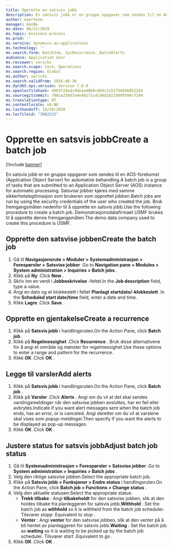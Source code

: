 ```yaml
---
title: Opprette en satsvis jobb
description: En satsvis jobb er en gruppe oppgaver som sendes til en AOS-forekomst (Application Object Server) for automatisk behandling.
author: maertenm
manager: AnnBe
ms.date: 06/21/2019
ms.topic: business-process
ms.prod: ''
ms.service: dynamics-ax-applications
ms.technology: ''
ms.search.form: BatchJob, SysRecurrence, BatchAlerts
audience: Application User
ms.reviewer: sericks
ms.search.scope: Core, Operations
ms.search.region: Global
ms.author: sericks
ms.search.validFrom: 2016-06-30
ms.dyn365.ops.version: Version 7.0.0
ms.openlocfilehash: 4903724adc9deaa40b6cd04c215273dd4b0522d4
ms.sourcegitcommit: 708ca25687a4e48271cdcd6d2d22d99fb94cf140
ms.translationtype: HT
ms.contentlocale: nb-NO
ms.lasthandoff: 10/10/2020
ms.locfileid: "3982532"
---
```

# <a name="create-a-batch-job"></a><span data-ttu-id="86fda-103">Opprette en satsvis jobb</span><span class="sxs-lookup"><span data-stu-id="86fda-103">Create a batch job</span></span>

[!include [banner](../../includes/banner.md)]

<span data-ttu-id="86fda-104">En satsvis jobb er en gruppe oppgaver som sendes til en AOS-forekomst (Application Object Server) for automatisk behandling.</span><span class="sxs-lookup"><span data-stu-id="86fda-104">A batch job is a group of tasks that are submitted to an Application Object Server (AOS) instance for automatic processing.</span></span> <span data-ttu-id="86fda-105">Satsvise jobber kjøres med samme sikkerhetslegitimasjon som brukeren som opprettet jobben.</span><span class="sxs-lookup"><span data-stu-id="86fda-105">Batch jobs are run by using the security credentials of the user who created the job.</span></span> <span data-ttu-id="86fda-106">Bruk fremgangsmåten nedenfor til å opprette en satsvis jobb.</span><span class="sxs-lookup"><span data-stu-id="86fda-106">Use the following procedure to create a batch job.</span></span> <span data-ttu-id="86fda-107">Demonstrasjonsdatafirmaet USMF brukes til å opprette denne fremgangsmåten.</span><span class="sxs-lookup"><span data-stu-id="86fda-107">The demo data company used to create this procedure is USMF.</span></span>


## <a name="create-the-batch-job"></a><span data-ttu-id="86fda-108">Opprette den satsvise jobben</span><span class="sxs-lookup"><span data-stu-id="86fda-108">Create the batch job</span></span>
1. <span data-ttu-id="86fda-109">Gå til **Navigasjonsrute > Moduler > Systemadministrasjon > Forespørsler > Satsvise jobber** .</span><span class="sxs-lookup"><span data-stu-id="86fda-109">Go to **Navigation pane > Modules > System administration > Inquiries > Batch jobs** .</span></span>
2. <span data-ttu-id="86fda-110">Klikk på **Ny** .</span><span class="sxs-lookup"><span data-stu-id="86fda-110">Click **New** .</span></span>
3. <span data-ttu-id="86fda-111">Skriv inn en verdi i **Jobbeskrivelse** -feltet.</span><span class="sxs-lookup"><span data-stu-id="86fda-111">In the **Job description** field, type a value.</span></span>
4. <span data-ttu-id="86fda-112">Angi en dato og et klokkeslett i feltet **Planlagt startdato/-klokkeslett** .</span><span class="sxs-lookup"><span data-stu-id="86fda-112">In the **Scheduled start date/time** field, enter a date and time.</span></span>
5. <span data-ttu-id="86fda-113">Klikk **Lagre** .</span><span class="sxs-lookup"><span data-stu-id="86fda-113">Click **Save** .</span></span>

## <a name="create-a-recurrence"></a><span data-ttu-id="86fda-114">Opprette en gjentakelse</span><span class="sxs-lookup"><span data-stu-id="86fda-114">Create a recurrence</span></span>
1. <span data-ttu-id="86fda-115">Klikk på **Satsvis jobb** i handlingsruten.</span><span class="sxs-lookup"><span data-stu-id="86fda-115">On the Action Pane, click **Batch job** .</span></span>
2. <span data-ttu-id="86fda-116">Klikk på **Regelmessighet** .</span><span class="sxs-lookup"><span data-stu-id="86fda-116">Click **Recurrence** .</span></span> <span data-ttu-id="86fda-117">Bruk disse alternativene for å angi et område og mønster for regelmessighet.</span><span class="sxs-lookup"><span data-stu-id="86fda-117">Use these options to enter a range and pattern for the recurrence.</span></span>  
3. <span data-ttu-id="86fda-118">Klikk **OK** .</span><span class="sxs-lookup"><span data-stu-id="86fda-118">Click **OK** .</span></span>

## <a name="add-alerts"></a><span data-ttu-id="86fda-119">Legge til varsler</span><span class="sxs-lookup"><span data-stu-id="86fda-119">Add alerts</span></span>
1. <span data-ttu-id="86fda-120">Klikk på **Satsvis jobb** i handlingsruten.</span><span class="sxs-lookup"><span data-stu-id="86fda-120">On the Action Pane, click **Batch job** .</span></span>
2. <span data-ttu-id="86fda-121">Klikk på **Varsler** .</span><span class="sxs-lookup"><span data-stu-id="86fda-121">Click **Alerts** .</span></span> <span data-ttu-id="86fda-122">Angi om du vil at det skal sendes varslingsmeldinger når den satsvise jobben avsluttes, har en feil eller avbrytes.</span><span class="sxs-lookup"><span data-stu-id="86fda-122">Indicate if you want alert messages sent when the batch job ends, has an error, or is canceled.</span></span> <span data-ttu-id="86fda-123">Angi deretter om du vil at varslene skal vises som popup-meldinger.</span><span class="sxs-lookup"><span data-stu-id="86fda-123">Then specify if you want the alerts to be displayed as pop-up messages.</span></span>   
3. <span data-ttu-id="86fda-124">Klikk **OK** .</span><span class="sxs-lookup"><span data-stu-id="86fda-124">Click **OK** .</span></span>

## <a name="adjust-batch-job-status"></a><span data-ttu-id="86fda-125">Justere status for satsvis jobb</span><span class="sxs-lookup"><span data-stu-id="86fda-125">Adjust batch job status</span></span>
1. <span data-ttu-id="86fda-126">Gå til **Systemadministrasjon > Forespørsler > Satsvise jobber** .</span><span class="sxs-lookup"><span data-stu-id="86fda-126">Go to **System administration > Inquiries > Batch jobs** .</span></span>
2. <span data-ttu-id="86fda-127">Velg den riktige satsvise jobben.</span><span class="sxs-lookup"><span data-stu-id="86fda-127">Select the appropriate batch job.</span></span>
3. <span data-ttu-id="86fda-128">Klikk på **Satsvis jobb > Funksjoner > Endre status** i handlingsruten.</span><span class="sxs-lookup"><span data-stu-id="86fda-128">On the Action Pane, click **Batch job > Functions > Change status** .</span></span>
4. <span data-ttu-id="86fda-129">Velg den aktuelle statusen:</span><span class="sxs-lookup"><span data-stu-id="86fda-129">Select the appropriate status:</span></span>
    - <span data-ttu-id="86fda-130">**Trekk tilbake** : Angi **tilbakeholdt** for den satsvise jobben, slik at den holdes tilbake fra planleggeren for satsvis jobb.</span><span class="sxs-lookup"><span data-stu-id="86fda-130">**Withhold** : Set the batch job as **withhold** so it is withheld from the batch job scheduler.</span></span> <span data-ttu-id="86fda-131">Tilsvarer *stopp* .</span><span class="sxs-lookup"><span data-stu-id="86fda-131">Equivalent to *stop* .</span></span>
    - <span data-ttu-id="86fda-132">**Venter** : Angi **venter** for den satsvise jobben, slik at den venter på å bli hentet av planleggeren for satsvis jobb.</span><span class="sxs-lookup"><span data-stu-id="86fda-132">**Waiting** : Set the batch job as **waiting** so it is waiting to be picked up by the batch job scheduler.</span></span> <span data-ttu-id="86fda-133">Tilsvarer *start* .</span><span class="sxs-lookup"><span data-stu-id="86fda-133">Equivalent to *go* .</span></span>
5. <span data-ttu-id="86fda-134">Klikk **OK** .</span><span class="sxs-lookup"><span data-stu-id="86fda-134">Click **OK** .</span></span>
